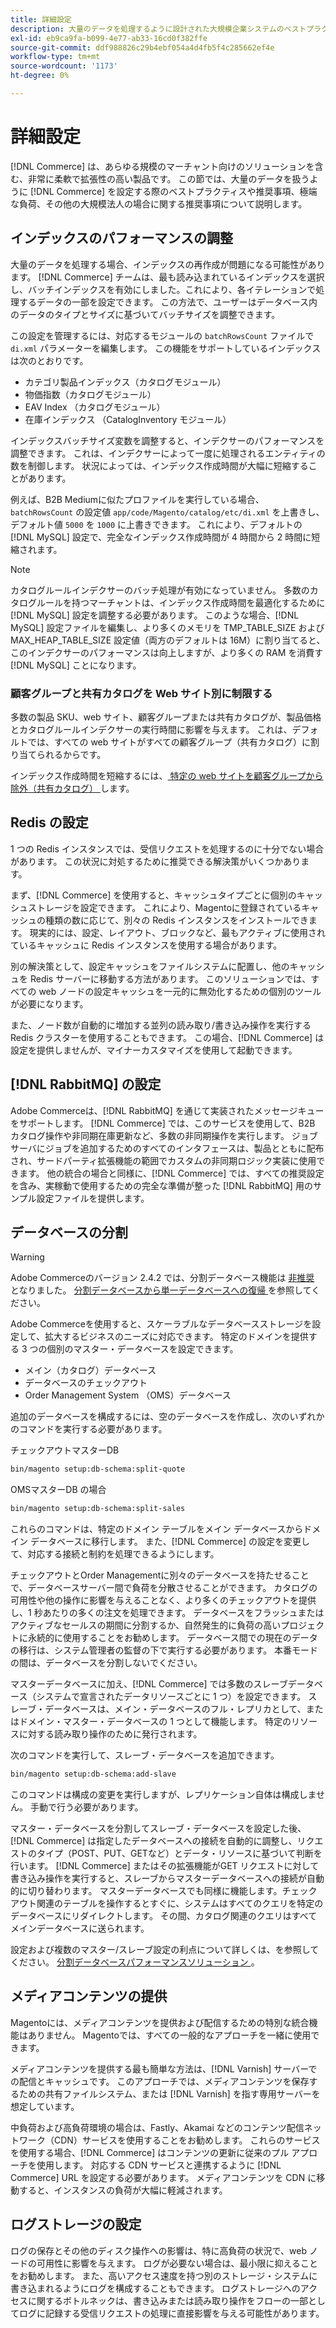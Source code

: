 ```yaml
---
title: 詳細設定
description: 大量のデータを処理するように設計された大規模企業システムのベストプラクティスと推奨事項を確認します。
exl-id: eb9ca9fa-b099-4e77-ab33-16cd0f382ffe
source-git-commit: ddf988826c29b4ebf054a4d4fb5f4c285662ef4e
workflow-type: tm+mt
source-wordcount: '1173'
ht-degree: 0%

---
```


# 詳細設定

[!DNL Commerce] は、あらゆる規模のマーチャント向けのソリューションを含む、非常に柔軟で拡張性の高い製品です。 この節では、大量のデータを扱うように [!DNL Commerce] を設定する際のベストプラクティスや推奨事項、極端な負荷、その他の大規模法人の場合に関する推奨事項について説明します。

## インデックスのパフォーマンスの調整

大量のデータを処理する場合、インデックスの再作成が問題になる可能性があります。 [!DNL Commerce] チームは、最も読み込まれているインデックスを選択し、バッチインデックスを有効にしました。これにより、各イテレーションで処理するデータの一部を設定できます。 この方法で、ユーザーはデータベース内のデータのタイプとサイズに基づいてバッチサイズを調整できます。

この設定を管理するには、対応するモジュールの `batchRowsCount` ファイルで `di.xml` パラメーターを編集します。 この機能をサポートしているインデックスは次のとおりです。

* カテゴリ製品インデックス（カタログモジュール）
* 物価指数（カタログモジュール）
* EAV Index （カタログモジュール）
* 在庫インデックス （CatalogInventory モジュール）

インデックスバッチサイズ変数を調整すると、インデクサーのパフォーマンスを調整できます。 これは、インデクサーによって一度に処理されるエンティティの数を制御します。 状況によっては、インデックス作成時間が大幅に短縮することがあります。

例えば、B2B Mediumに似たプロファイルを実行している場合、`batchRowsCount` の設定値 `app/code/Magento/catalog/etc/di.xml` を上書きし、デフォルト値 `5000` を `1000` に上書きできます。 これにより、デフォルトの [!DNL MySQL] 設定で、完全なインデックス作成時間が 4 時間から 2 時間に短縮されます。

>[!NOTE]
>
>カタログルールインデクサーのバッチ処理が有効になっていません。 多数のカタログルールを持つマーチャントは、インデックス作成時間を最適化するために [!DNL MySQL] 設定を調整する必要があります。 このような場合、[!DNL MySQL] 設定ファイルを編集し、より多くのメモリを TMP_TABLE_SIZE およびMAX_HEAP_TABLE_SIZE 設定値（両方のデフォルトは 16M）に割り当てると、このインデクサーのパフォーマンスは向上しますが、より多くの RAM を消費す [!DNL MySQL] ことになります。

### 顧客グループと共有カタログを Web サイト別に制限する

多数の製品 SKU、web サイト、顧客グループまたは共有カタログが、製品価格とカタログルールインデクサーの実行時間に影響を与えます。 これは、デフォルトでは、すべての web サイトがすべての顧客グループ（共有カタログ）に割り当てられるからです。

インデックス作成時間を短縮するには、[ 特定の web サイトを顧客グループから除外（共有カタログ） ](https://developer.adobe.com/commerce/php/development/components/indexing/optimization/#customer-group-limitations-by-websites) します。

## Redis の設定

1 つの Redis インスタンスでは、受信リクエストを処理するのに十分でない場合があります。 この状況に対処するために推奨できる解決策がいくつかあります。

まず、[!DNL Commerce] を使用すると、キャッシュタイプごとに個別のキャッシュストレージを設定できます。 これにより、Magentoに登録されているキャッシュの種類の数に応じて、別々の Redis インスタンスをインストールできます。 現実的には、設定、レイアウト、ブロックなど、最もアクティブに使用されているキャッシュに Redis インスタンスを使用する場合があります。

別の解決策として、設定キャッシュをファイルシステムに配置し、他のキャッシュを Redis サーバーに移動する方法があります。 このソリューションでは、すべての web ノードの設定キャッシュを一元的に無効化するための個別のツールが必要になります。

また、ノード数が自動的に増加する並列の読み取り/書き込み操作を実行する Redis クラスターを使用することもできます。 この場合、[!DNL Commerce] は設定を提供しませんが、マイナーカスタマイズを使用して起動できます。

## [!DNL RabbitMQ] の設定

Adobe Commerceは、[!DNL RabbitMQ] を通じて実装されたメッセージキューをサポートします。 [!DNL Commerce] では、このサービスを使用して、B2B カタログ操作や非同期在庫更新など、多数の非同期操作を実行します。 ジョブ サーバにジョブを追加するためのすべてのインタフェースは、製品とともに配布され、サードパーティ拡張機能の範囲でカスタムの非同期ロジック実装に使用できます。 他の統合の場合と同様に、[!DNL Commerce] では、すべての推奨設定を含み、実稼動で使用するための完全な準備が整った [!DNL RabbitMQ] 用のサンプル設定ファイルを提供します。

## データベースの分割

>[!WARNING]
>
>Adobe Commerceのバージョン 2.4.2 では、分割データベース機能は [ 非推奨 ](https://community.magento.com/t5/Magento-DevBlog/Deprecation-of-Split-Database-in-Magento-Commerce/ba-p/465187) となりました。 [ 分割データベースから単一データベースへの復帰 ](../configuration/storage/revert-split-database.md) を参照してください。

Adobe Commerceを使用すると、スケーラブルなデータベースストレージを設定して、拡大するビジネスのニーズに対応できます。 特定のドメインを提供する 3 つの個別のマスター・データベースを設定できます。

* メイン（カタログ）データベース
* データベースのチェックアウト
* Order Management System （OMS）データベース

追加のデータベースを構成するには、空のデータベースを作成し、次のいずれかのコマンドを実行する必要があります。

チェックアウトマスターDB

```bash
bin/magento setup:db-schema:split-quote
```

OMSマスターDB の場合

```bash
bin/magento setup:db-schema:split-sales
```

これらのコマンドは、特定のドメイン テーブルをメイン データベースからドメイン データベースに移行します。 また、[!DNL Commerce] の設定を変更して、対応する接続と制約を処理できるようにします。

チェックアウトとOrder Managementに別々のデータベースを持たせることで、データベースサーバー間で負荷を分散させることができます。 カタログの可用性や他の操作に影響を与えることなく、より多くのチェックアウトを提供し、1 秒あたりの多くの注文を処理できます。 データベースをフラッシュまたはアクティブなセールスの期間に分割するか、自然発生的に負荷の高いプロジェクトに永続的に使用することをお勧めします。 データベース間での現在のデータの移行は、システム管理者の監督の下で実行する必要があります。  本番モードの間は、データベースを分割しないでください。

マスターデータベースに加え、[!DNL Commerce] では多数のスレーブデータベース（システムで宣言されたデータリソースごとに 1 つ）を設定できます。 スレーブ・データベースは、メイン・データベースのフル・レプリカとして、またはドメイン・マスター・データベースの 1 つとして機能します。 特定のリソースに対する読み取り操作のために発行されます。

次のコマンドを実行して、スレーブ・データベースを追加できます。

```bash
bin/magento setup:db-schema:add-slave
```

このコマンドは構成の変更を実行しますが、レプリケーション自体は構成しません。 手動で行う必要があります。

マスター・データベースを分割してスレーブ・データベースを設定した後、[!DNL Commerce] は指定したデータベースへの接続を自動的に調整し、リクエストのタイプ（POST、PUT、GETなど）とデータ・リソースに基づいて判断を行います。 [!DNL Commerce] またはその拡張機能がGET リクエストに対して書き込み操作を実行すると、スレーブからマスターデータベースへの接続が自動的に切り替わります。 マスターデータベースでも同様に機能します。チェックアウト関連のテーブルを操作するとすぐに、システムはすべてのクエリを特定のデータベースにリダイレクトします。 その間、カタログ関連のクエリはすべてメインデータベースに送られます。

設定および複数のマスター/スレーブ設定の利点について詳しくは、を参照してください。
[ 分割データベースパフォーマンスソリューション ](../configuration/storage/multi-master.md)。

## メディアコンテンツの提供

Magentoには、メディアコンテンツを提供および配信するための特別な統合機能はありません。 Magentoでは、すべての一般的なアプローチを一緒に使用できます。

メディアコンテンツを提供する最も簡単な方法は、[!DNL Varnish] サーバーでの配信とキャッシュです。 このアプローチでは、メディアコンテンツを保存するための共有ファイルシステム、または [!DNL Varnish] を指す専用サーバーを想定しています。

中負荷および高負荷環境の場合は、Fastly、Akamai などのコンテンツ配信ネットワーク（CDN）サービスを使用することをお勧めします。 これらのサービスを使用する場合、[!DNL Commerce] はコンテンツの更新に従来のプル アプローチを使用します。 対応する CDN サービスと連携するように [!DNL Commerce] URL を設定する必要があります。 メディアコンテンツを CDN に移動すると、インスタンスの負荷が大幅に軽減されます。

## ログストレージの設定

ログの保存とその他のディスク操作への影響は、特に高負荷の状況で、web ノードの可用性に影響を与えます。 ログが必要ない場合は、最小限に抑えることをお勧めします。 また、高いアクセス速度を持つ別のストレージ・システムに書き込まれるようにログを構成することもできます。 ログストレージへのアクセスに関するボトルネックは、書き込みまたは読み取り操作をフローの一部としてログに記録する受信リクエストの処理に直接影響を与える可能性があります。
